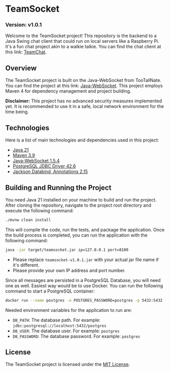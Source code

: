 # TeamSocket
### Version: v1.0.1

Welcome to the TeamSocket project! This repository is the backend to a Java Swing chat client that could run on local servers like a Raspberry Pi. It's a fun chat project akin to a walkie talkie. You can find the chat client at this link: [TeamChat](https://github.com/soeguet/teamchat).

## Overview

The TeamSocket project is built on the Java-WebSocket from TooTallNate. You can find the project at this link: [Java-WebSocket](https://github.com/TooTallNate/Java-WebSocket). This project employs Maven 4 for dependency management and project building.

**Disclaimer:** This project has no advanced security measures implemented yet. It is recommended to use it in a safe, local network environment for the time being.

## Technologies

Here is a list of main technologies and dependencies used in this project:

- [Java 21](https://openjdk.java.net/projects/jdk/21/)
- [Maven 3.9](https://maven.apache.org/)
- [Java-WebSocket 1.5.4](https://github.com/TooTallNate/Java-WebSocket)
- [PostgreSQL JDBC Driver 42.6](https://jdbc.postgresql.org/)
- [Jackson Databind, Annotations 2.15](https://github.com/FasterXML/jackson)

## Building and Running the Project

You need Java 21 installed on your machine to build and run the project. 
After cloning the repository, navigate to the project root directory and execute the following command:

```bash
./mvnw clean install
```

This will compile the code, run the tests, and package the application. Once the build process is completed, you can run the application with the following command:

```bash
java -jar target/teamsocket.jar ip=127.0.0.1 port=8100
```

- Please replace `teamsocket-v1.0.1.jar` with your actual jar file name if it's different.
- Please provide your own IP address and port number.

Since all messages are persisted in a PostgreSQL Database, you will need one as well. Easiest way would be to use Docker. You can run the following command to start a PostgreSQL container:

```bash
docker run --name postgres -e POSTGRES_PASSWORD=postgres -p 5432:5432 -d postgres
```

Needed environment variables for the application to run are:
- `DB_PATH`: The database path. For example: `jdbc:postgresql://localhost:5432/postgres`
- `DB_USER`: The database user. For example: `postgres`
- `DB_PASSWORD`: The database password. For example: `postgres`

## License

The TeamSocket project is licensed under the [MIT License](https://choosealicense.com/licenses/mit/).